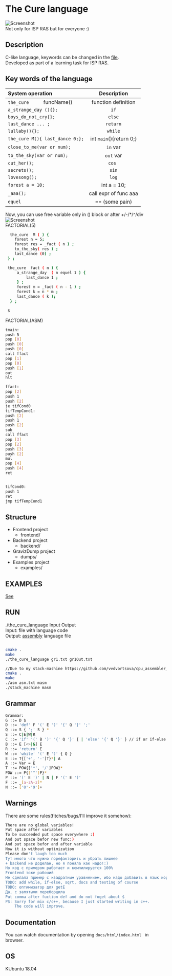 # The Cure language
![Screenshot](friday.png)\
Not only for ISP RAS but for everyone :)


## Description
C-like language, keywords can be changed in the [file](/frontend/language.h).\
Developed as part of a learning task for ISP RAS.
## Key words of the language
| System operation                |      Description        |
|:----------------------|:---------------------:|
|`the_cure     ` funcName()| function definition   |
|`a_strange_day (){}; `| `if`    |
|`boys_do_not_cry{};  `| `else`|
|`last_dance ... ;`| `return`      |
|`lullaby(){};  `| `while`   |
|`the_cure M(){ last_dance 0;};`| int `main`(){return 0;}             |
|`close_to_me(var or num);`| `in` var      |
|`to_the_sky(var or num);`| `out` var      |
|`cut_her();`| `cos `    |
|`secrets();`| `sin`      |
|`lovesong();`| `log`      |
|`forest a = 10;`| int a = 10;     |
|`_aaa();`| call expr of func aaa     |
|`equel`| == (some pain)   |


Now, you can use free variable only in () block or after +/-/*/^/div 
![Screenshot](gr1.png)\
FACTORIAL(5)
```bash
  the_cure  M ( ) {
    forest n = 5;
    forest res = _fact ( n ) ;
    to_the_sky( res ) ;
    last_dance (0) ;
 } ;

 the_cure  fact ( n ) {
     a_strange_day  ( n equel 1 ) {
         last_dance 1 ;
     } ;
     forest m = _fact ( n - 1 ) ;
     forest k = n * m ;
     last_dance ( k );
  } ;

 $
```
FACTORIAL(ASM)
```bash
tmain:
push 5
pop [0]
push [0]
push [0]
call ffact
pop [1]
pop [0]
push [1]
out
hlt

ffact:
pop [2]
push 1
push [2]
je tifCond0
tifTempCond1:
push [2]
push 1
push [2]
sub
call ffact
pop [3]
pop [2]
push [3]
push [2]
mul
pop [4]
push [4]
ret


tifCond0:
push 1
ret
jmp tifTempCond1

```
## Structure
- Frontend project 
    - frontend/
- Backend project
    - backend/
- GravizDump project
    - dumps/
- Examples project
    - examples/

## EXAMPLES
[See](examples) 

## RUN
./the_cure_language Input Output\
Input: file with language code\
Output: [assembly](https://github.com/vvdvortsova/cpu_assembler_disassembler) language file 
```bash

cmake .
make
./the_cure_language gr1.txt gr1Out.txt

//Due to my stack-mashine https://github.com/vvdvortsova/cpu_assembler_disassembler
cmake .
make
./asm asm.txt masm 
./stack_machine masm
```
## Grammar
```bash
Grammar:
G ::= D $
D ::= 'def' F '(' E ')' '{' Q '}' ';'
Q ::= S { ';' S } *
S ::= C|E|W|R
C ::= 'if' '(' B ')' '{' Q '}' { | 'else' '{' Q '}' } // if or if-else
B ::= E [<>|&] E
R ::= 'return' E
W ::= 'while' '(' E ')' { Q }
E ::= T{['+', '-']T}*| A
A ::= Var = E
T ::= POW{['*', '/']POW}*
POW ::= P{['^']P}*
P ::= '(' E ')' | N | F '(' E ')'
F ::= _[a-zA-z]*
N ::= ['0'-'9']+
```
## Warnings
There are some rules(fitches/bugs/I'll improve it somehow):
```bash
There are no global variables!
Put space after variables
To be succeeded put space everywhere :)
And put space befor new func:)
And put space befor and after variable
Now it is without optimization
Please don't laugh too much
Тут много что нужно порефакторить и убрать лишнее
+ backend не доделан, но я поняла как надо!:)
Но код с примером работает и компилируется 100%
Frontend тоже рабочий
Не сделала пример с квадратным уравнением, ибо надо добавить в язык корень(sqrt)
TODO: add while, if-else, sqrt, docs and testing of course
TODO: оптимизатор для getE
Да, с запятыми переборщила
Put comma after fuction def and do not foget about $
PS: Sorry for mix c/c++, because I just started writing in c++.
    The code will improve.
```
## Documentation
You can watch documentation by opening
```docs/html/index.html ``` in browser.

## OS
 KUbuntu 18.04